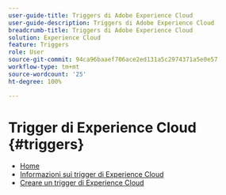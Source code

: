 ```yaml
---
user-guide-title: Triggers di Adobe Experience Cloud
user-guide-description: Triggers di Adobe Experience Cloud
breadcrumb-title: Triggers di Adobe Experience Cloud
solution: Experience Cloud
feature: Triggers
role: User
source-git-commit: 94ca96baaef706ace2ed131a5c2974371a5e0e57
workflow-type: tm+mt
source-wordcount: '25'
ht-degree: 100%

---
```


# Trigger di Experience Cloud {#triggers}

* [Home](home.md)
* [Informazioni sui trigger di Experience Cloud](overview.md)
* [Creare un trigger di Experience Cloud](create.md)
